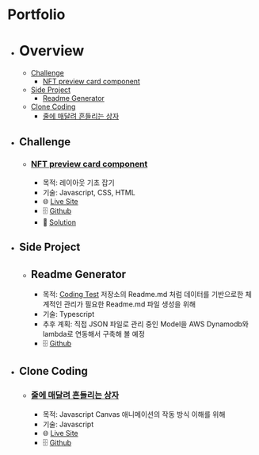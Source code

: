 # Portfolio

- # Overview
  - [Challenge](#challenge)
    - [NFT preview card component](#nft-preview-card-component)
  - [Side Project](#side-project)
    - [Readme Generator](#readme-generator) 
  - [Clone Coding](#clone-coding)
    - [줄에 매달려 흔들리는 상자](#줄에-매달려-흔들리는-상자) 


- ## Challenge
  - ### [NFT preview card component](https://www.frontendmentor.io/challenges/nft-preview-card-component-SbdUL_w0U)
    - 목적: 레이아웃 기초 잡기
    - 기술: Javascript, CSS, HTML
    - 🌐 [Live Site](https://philosopherprogrammer.github.io/NFT-preview-card-component/)
    - 🗄️ [Github](https://github.com/PhilosopherProgrammer/NFT-preview-card-component)
    - 🔮 [Solution](https://www.frontendmentor.io/solutions/nft-preview-card-component-9Vy2c_qQd)
- ## Side Project
  - ## Readme Generator
    - 목적: [Coding Test](https://github.com/PhilosopherProgrammer/Coding-Test-Practice) 저장소의 Readme.md 처럼 데이터를 기반으로한 체계적인 관리가 필요한 Readme.md 파일 생성을 위해
    - 기술: Typescript 
    - 추후 계획: 직접 JSON 파일로 관리 중인 Model을 AWS Dynamodb와 lambda로 연동해서 구축해 볼 예정
    - 🗄️ [Github](https://github.com/PhilosopherProgrammer/readme-generator)
- ## Clone Coding
  - ### [줄에 매달려 흔들리는 상자](https://www.youtube.com/watch?v=XNxkVVK6m80&list=PLGf_tBShGSDNGHhFBT4pKFRMpiBrZJXCm&index=3)
    - 목적: Javascript Canvas 애니메이션의 작동 방식 이해를 위해
    - 기술: Javascript
    - 🌐 [Live Site](https://philosopherprogrammer.github.io/swaying-box-hanging-from-a-string/)
    - 🗄️ [Github](https://github.com/PhilosopherProgrammer/swaying-box-hanging-from-a-string)
